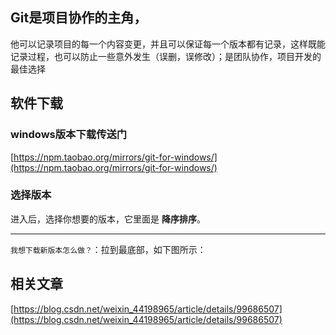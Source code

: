 ## Git是项目协作的主角，

他可以记录项目的每一个内容变更，并且可以保证每一个版本都有记录，这样既能记录过程，也可以防止一些意外发生（误删，误修改）；是团队协作，项目开发的最佳选择

## 软件下载

### windows版本下载传送门

[https://npm.taobao.org/mirrors/git-for-windows/](https://npm.taobao.org/mirrors/git-for-windows/)

### 选择版本

进入后，选择你想要的版本，它里面是 **降序排序**。

------

`我想下载新版本怎么做？`：拉到最底部，如下图所示：

## 相关文章

[https://blog.csdn.net/weixin_44198965/article/details/99686507](https://blog.csdn.net/weixin_44198965/article/details/99686507)